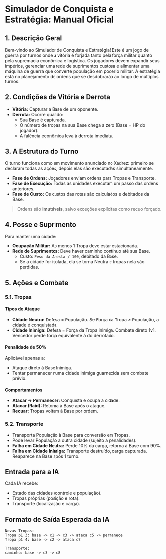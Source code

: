 # Simulador de Conquista e Estratégia: Manual Oficial

## 1. Descrição Geral

Bem-vindo ao Simulador de Conquista e Estratégia! Este é um jogo de guerra por turnos onde a vitória é forjada tanto pela força militar quanto pela supremacia econômica e logística. Os jogadores devem expandir seus impérios, gerenciar uma rede de suprimentos custosa e alimentar uma máquina de guerra que converte população em poderio militar. A estratégia está no planejamento de ordens que se desdobrarão ao longo de múltiplos turnos.

## 2. Condições de Vitória e Derrota

- **Vitória:** Capturar a Base de um oponente.
- **Derrota:** Ocorre quando:
  - Sua Base é capturada.
  - O número de tropas na sua Base chega a zero (Base = HP do jogador).
  - A falência econômica leva à derrota imediata.

## 3. A Estrutura do Turno

O turno funciona como um movimento anunciado no Xadrez: primeiro se declaram todas as ações, depois elas são executadas simultaneamente.

- **Fase de Ordens:** Jogadores enviam ordens para Tropas e Transporte.
- **Fase de Execução:** Todas as unidades executam um passo das ordens anteriores.
- **Fase de Custo:** Os custos das rotas são calculados e debitados da Base.

> Ordens são **imutáveis**, salvo exceções explícitas como recuo forçado.

## 4. Posse e Suprimento

Para manter uma cidade:

- **Ocupação Militar:** Ao menos 1 Tropa deve estar estacionada.
- **Rede de Suprimentos:** Deve haver caminho contínuo até sua Base.
  - Custo: `Peso da Aresta / 100`, debitado da Base.
  - Se a cidade for isolada, ela se torna Neutra e tropas nela são perdidas.

## 5. Ações e Combate

### 5.1. Tropas

#### Tipos de Ataque

- **Cidade Neutra:** Defesa = População. Se Força da Tropa ≥ População, a cidade é conquistada.
- **Cidade Inimiga:** Defesa = Força da Tropa inimiga. Combate direto 1v1. Vencedor perde força equivalente à do derrotado.

#### Penalidade de 50%

Aplicável apenas a:

- Ataque direto à Base Inimiga.
- Tentar permanecer numa cidade inimiga guarnecida sem combate prévio.

#### Comportamentos

- **Atacar -> Permanecer:** Conquista e ocupa a cidade.
- **Atacar (Raid):** Retorna à Base após o ataque.
- **Recuar:** Tropas voltam à Base por ordem.

### 5.2. Transporte

- Transporta População à Base para conversão em Tropas.
- Pode levar População a outra cidade (sujeito a penalidades).
- **Falha em Cidade Neutra:** Perde 10% da carga, retorna à Base com 90%.
- **Falha em Cidade Inimiga:** Transporte destruído, carga capturada. Reaparece na Base após 1 turno.

## Entrada para a IA

Cada IA recebe:

- Estado das cidades (controle e população).
- Tropas próprias (posição e rota).
- Transporte (localização e carga).

## Formato de Saída Esperada da IA

```
Novas Tropas:
Tropa p1 3: base -> c1 -> c3 -> ataca c5 -> permanece
Tropa p1 4: base -> c2 -> ataca c7

Transporte:
caminho: base -> c3 -> c8
```